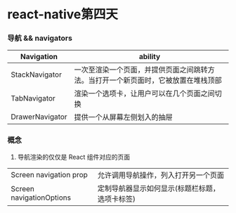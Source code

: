 # react-native第四天     
### 导航 && navigators ###    

|Navigation|ability|
| --- | --- |
|StackNavigator|一次至渲染一个页面，并提供页面之间跳转方法。当打开一个新页面时，它被放置在堆栈顶部|
|TabNavigator|渲染一个选项卡，让用户可以在几个页面之间切换|
|DrawerNavigator|提供一个从屏幕左侧划入的抽屉|

### 概念 ###  
1. 导航渲染的仅仅是 React 组件对应的页面    

|||
|-|-|
|Screen navigation prop| 允许调用导航操作，列入打开另一个页面|
|Screen navigationOptions|定制导航器显示如何显示(标题栏标题，选项卡标签)|
